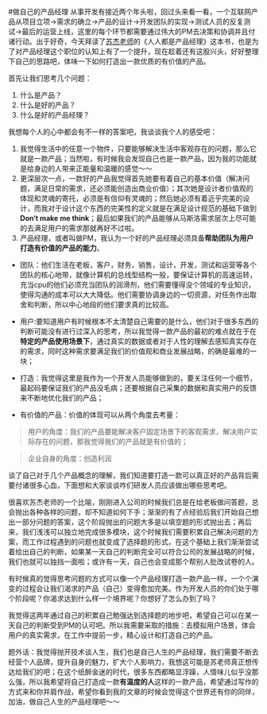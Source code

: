 #做自己的产品经理
从事开发有接近两个年头啦，回过头来看一看，一个互联网产品从项目立项->需求的确立->产品的设计->开发团队的实现->测试人员的反复测试->最后的运营上线，这里的每个环节都需要通过伟大的PM去决策和协调并且付诸行动。出于好奇，今天拜读了[苏杰老师](www.iamsujie.com)的《人人都是产品经理》这本书，也是为了对产品经理这个职位的认知上有了一个提升，现在趁着还有这股兴头，好好整理下自己的思路吧，体味一下如何打造出一款优质的有价值的产品。

首先让我们思考几个问题：

1. 什么是产品？
2. 什么是好的产品？
3. 什么是好的产品经理？

我想每个人的心中都会有不一样的答案吧，我谈谈我个人的感受吧：

1. 我觉得生活中的任意一个物件，只要能够解决生活中客观存在的问题，那么它就是一款产品；当然啦，有时候我会发现自己也是一款产品，因为我的功能就是给身边的人带来正能量和温暖的感觉～～
2.  更深层次一点，一款好的产品我觉得首先她要有着自己的基本价值（解决问题，满足日常的需求，还必须能创造出商业价值）；其次她是设计者价值观的体现和灵魂的寄托，必须是有信仰有灵魂的；然后她必须有着近乎完美的设计，而我对于设计这个东西的完美性的定义就是在满足设计规范的基础下做到 **Don‘t make me think**；最后如果我们的产品能够从马斯洛需求层次上尽可能的去满足用户的需求那就再好不过啦。
3. 产品经理，或者叫做PM，我认为一个好的产品经理必须具备**帮助团队为用户打造有价值的产品的能力**。

- 团队：他们生活在老板，客户，财务，销售，设计，开发，测试和运营等各个团队的核心地带，就像计算机的总线型结构一般，要保证计算机的高速运转，充当cpu的他们必须充当团队的润滑剂，他们需要懂得没个领域的专业知识，使得沟通的成本可以大大降低。他们需要协调身边的一切资源，对任务作出取舍和判断，所以中心地段的他们要求真的比较高。

- 用户:要知道用户有时候根本不太清楚自己需要的是什么，他们对于很多东西的判断可能没有进行过深入的思考，所以我觉得一款产品的最初的难点就在于在**特定的产品使用场景下**，通过真实的数据或者对于人性的理解去感知真实存在的需求，同时这种需求要满足我们的价值观和商业发展战略，的确是最难的一块；

- 打造：我觉得这里是我作为一个开发人员能够做到的，要关注任何一个细节，最起码要保证我们的产品没毛病；还要根据自己采集的数据和真实用户的反馈来不断地优化我们的产品；


- 有价值的产品：价值的体现可以从两个角度去考量：

>用户的角度：我们的产品要能解决客户固定场景下的客观需求，解决用户实际存在的问题，那我觉得我们的产品就是有价值的；

>企业自身的角度：创造利润

谈了自己对于几个产品概念的理解，我们知道要打造一款可以真正好的产品背后需要付诸很多心血，下面想和大家谈谈咋们研发人员应该做出哪些思考吧。

很喜欢苏杰老师的一个比喻，刚刚进入公司的时候我们总是在给老板做问答题，总会抛出各种各样的问题，却不知道如何下手；渐渐的有了点经验后我们开始自己想出一部分问题的答案，这个阶段抛出的问题大多是以填空题的形式抛出去；再后来，我们浅浅可以独立地完成很多模块，这个时候我们需要积累自己解决问题的方案，而工作过程遇到的问题也就变成了选择题的形式，在这个基础上我们渐渐尝试着给出自己的判断，如果某一天自己的判断完全可以符合公司的发展战略的时候，我们也就可以独挡一面啦；或许有一天，自己也会变成那个帮别人批改试卷的人。

有时候真的觉得思考问题的方式可以像一个产品经理打造一款产品一样，一个个演变的过程会让我们渴求的产品（自己）变得愈加完美。作为开发人员的你们处于哪个阶段呢？你渴求达到什么样一个境界呢？你想好了怎么办到了吗？

我觉得这两年通过自己的积累自己勉强达到选择题的地步吧，希望自己可以在某一天自己的判断受到PM的认可吧。所以我需要采取的措施：去模拟用户场景，体会用户的真实需求，在工作中提前一步，精心设计和打造自己的产品。

题外话：我觉得抛开技术谈人生，我们也是自己人生的产品经理，我们需要不断去经营个人品牌，提升自身的魅力，扩大个人影响力，我想这可能是苏老师真正想传达给我们的吧；在这个纸醉金迷的时代，很多东西都略显浮躁，人情味儿似乎没那么强，所以我希望将自己打造成一款**有温度的人**这样的一款产品，希望通过写作的方式来和你并肩作战，希望你看到我的文章的时候会觉得这个世界还有你的同伴，加油，做自己人生的产品经理吧～～




